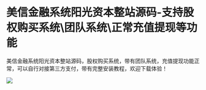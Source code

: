 # 美信金融系统阳光资本整站源码-支持股权购买系统\团队系统\正常充值提现等功能

美信金融系统阳光资本整站源码，股权购买系统，带有团队系统，充值提现功能正常，可以自行对接第三方支付，带有完整安装教程，欢迎下载体验！

[![](https://wukongymw.com/wp-content/uploads/2022/06/1655921082-6f4eea0e89d3edb.jpeg)](https://wukongymw.com/wp-content/uploads/2022/06/1655921082-6f4eea0e89d3edb.jpeg)